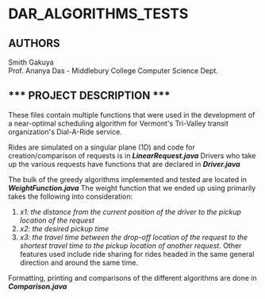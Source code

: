 # DAR_ALGORITHMS_TESTS

## AUTHORS
Smith Gakuya  
Prof. Ananya Das - Middlebury College Computer Science Dept.

## *** PROJECT DESCRIPTION ***
These files contain multiple functions that were used in the development of a near-optimal scheduling algorithm for Vermont's Tri-Valley transit organization's Dial-A-Ride service.

Rides are simulated on a singular plane (1D) and code for creation/comparison of requests is in ***LinearRequest.java***
Drivers who take up the various requests have functions that are declared in ***Driver.java***

The bulk of the greedy algorithms implemented and tested are located in ***WeightFunction.java***
The weight function that we ended up using primarily takes the following into consideration:
  1) _x1: the distance from the current position of the driver to the pickup location of the request_
  2) _x2: the desired pickup time_
  3) _x3: the travel time between the drop-off location of the request to the shortest travel time to the pickup location of another request._
Other features used include ride sharing for rides headed in the same general direction and around the same time.

Formatting, printing and comparisons of the different algorithms are done in ***Comparison.java***
